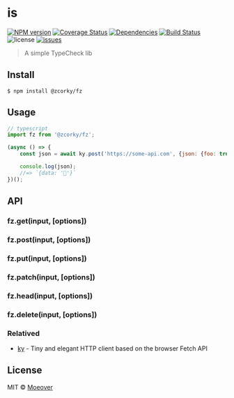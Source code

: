 # is

[![NPM version](https://img.shields.io/npm/v/@zcorky/fz.svg?style=flat)](https://www.npmjs.com/package/@zcorky/fz)
[![Coverage Status](https://img.shields.io/coveralls/zcorky/fz.svg?style=flat)](https://coveralls.io/r/zcorky/fz)
[![Dependencies](https://david-dm.org/@zcorky/fz/status.svg)](https://david-dm.org/@zcorky/fz)
[![Build Status](https://travis-ci.com/zcorky/fz.svg?branch=master)](https://travis-ci.com/zcorky/fz)
![license](https://img.shields.io/github/license/zcorky/fz.svg)
[![issues](https://img.shields.io/github/issues/zcorky/fz.svg)](https://github.com/zcorky/fz/issues)

> A simple TypeCheck lib

## Install

```
$ npm install @zcorky/fz
```

## Usage

```js
// typescript
import fz from '@zcorky/fz';

(async () => {
	const json = await ky.post('https://some-api.com', {json: {foo: true}}).json();

	console.log(json);
	//=> `{data: '🦄'}`
})();
```

## API

### fz.get(input, [options])
### fz.post(input, [options])
### fz.put(input, [options])
### fz.patch(input, [options])
### fz.head(input, [options])
### fz.delete(input, [options])

### Relatived
* [ky](https://github.com/sindresorhus/ky) - Tiny and elegant HTTP client based on the browser Fetch API

## License

MIT © [Moeover](https://moeover.com)